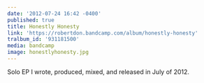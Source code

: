 ```yaml
---
date: '2012-07-24 16:42 -0400'
published: true
title: Honestly Honesty
link: 'https://robertdon.bandcamp.com/album/honestly-honesty'
tralbum_id: '931181500'
media: bandcamp
image: honestlyhonesty.jpg
---
```

Solo EP I wrote, produced, mixed, and released in July of 2012. 
